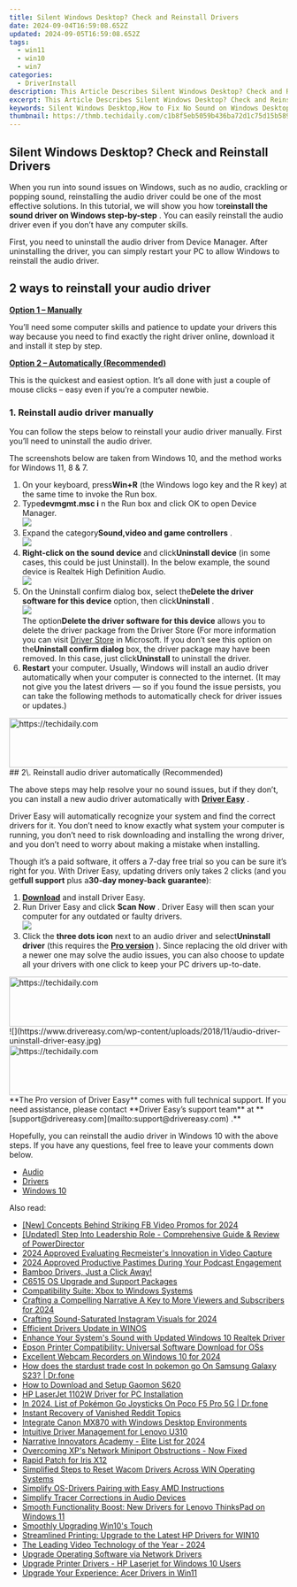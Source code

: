 ```yaml
---
title: Silent Windows Desktop? Check and Reinstall Drivers
date: 2024-09-04T16:59:08.652Z
updated: 2024-09-05T16:59:08.652Z
tags:
  - win11
  - win10
  - win7
categories:
  - DriverInstall
description: This Article Describes Silent Windows Desktop? Check and Reinstall Drivers
excerpt: This Article Describes Silent Windows Desktop? Check and Reinstall Drivers
keywords: Silent Windows Desktop,How to Fix No Sound on Windows Desktop,Reinstall Drivers,Enhance Desktop Performance in Windows,Troubleshoot Windows Silent Mode Errors,Fix No Audio on Windows Desktop,Driver Reinstallation Steps for Silent Desktop Issues
thumbnail: https://thmb.techidaily.com/c1b8f5eb5059b436ba72d1c75d15b589d4913c1c77b2ab824b82342859c0a119.jpg
---
```


## Silent Windows Desktop? Check and Reinstall Drivers

 When you run into sound issues on Windows, such as no audio, crackling or popping sound, reinstalling the audio driver could be one of the most effective solutions. In this tutorial, we will show you how to**reinstall the sound driver on Windows step-by-step** . You can easily reinstall the audio driver even if you don’t have any computer skills.

 First, you need to uninstall the audio driver from Device Manager. After uninstalling the driver, you can simply restart your PC to allow Windows to reinstall the audio driver.

## 2 ways to reinstall your audio driver

[**Option 1 – Manually**](#method1)

 You’ll need some computer skills and patience to update your drivers this way because you need to find exactly the right driver online, download it and install it step by step.

[**Option 2 – Automatically (Recommended)**](#method2)

 This is the quickest and easiest option. It’s all done with just a couple of mouse clicks – easy even if you’re a computer newbie.

### 1\. Reinstall audio driver manually

 You can follow the steps below to reinstall your audio driver manually. First you’ll need to uninstall the audio driver.

 The screenshots below are taken from Windows 10, and the method works for Windows 11, 8 & 7.

1. On your keyboard, press**Win+R** (the Windows logo key and the R key) at the same time to invoke the Run box.
2. Type**devmgmt.msc i** n the Run box and click OK to open Device Manager.  
![](https://images.drivereasy.com/wp-content/uploads/2018/11/img_5bdffffd514aa.png)
3. Expand the category**Sound,video and game controllers** .  
![](https://images.drivereasy.com/wp-content/uploads/2018/11/img_5bdffff4272b1.jpg)
4. **Right-click on the sound device** and click**Uninstall device** (in some cases, this could be just Uninstall). In the below example, the sound device is Realtek High Definition Audio.  
![](https://images.drivereasy.com/wp-content/uploads/2018/11/img_5be0027dd7b67.jpg)
5. On the Uninstall confirm dialog box, select the**Delete the driver software for this device** option, then click**Uninstall** .  
![](https://images.drivereasy.com/wp-content/uploads/2018/11/img_5be003fba7ed5.png)  
 The option**Delete the driver software for this device** allows you to delete the driver package from the Driver Store (For more information you can visit [Driver Store](https://docs.microsoft.com/en-us/windows-hardware/drivers/install/driver-store) in Microsoft. If you don’t see this option on the**Uninstall confirm dialog** box, the driver package may have been removed. In this case, just click**Uninstall** to uninstall the driver.
6. **Restart** your computer. Usually, Windows will install an audio driver automatically when your computer is connected to the internet. (It may not give you the latest drivers — so if you found the issue persists, you can take the following methods to automatically check for driver issues or updates.)

<!-- affiliate ads begin -->
<a href="https://aligracehair.sjv.io/c/5597632/1896546/19272" target="_top" id="1896546">
  <img src="//a.impactradius-go.com/display-ad/19272-1896546" border="0" alt="https://techidaily.com" width="728" height="90"/>
</a>
<img height="0" width="0" src="https://aligracehair.sjv.io/i/5597632/1896546/19272" style="position:absolute;visibility:hidden;" border="0" />
<!-- affiliate ads end -->
## 2\. Reinstall audio driver automatically (Recommended)

 The above steps may help resolve your no sound issues, but if they don’t, you can install a new audio driver automatically with **[Driver Easy](https://tools.techidaily.com/drivereasy/download/)**  .

 Driver Easy will automatically recognize your system and find the correct drivers for it. You don’t need to know exactly what system your computer is running, you don’t need to risk downloading and installing the wrong driver, and you don’t need to worry about making a mistake when installing.

 Though it’s a paid software, it offers a 7-day free trial so you can be sure it’s right for you. With Driver Easy, updating drivers only takes 2 clicks (and you get**full support** plus a**30-day money-back guarantee**):

1. **[Download](https://tools.techidaily.com/drivereasy/download/)**   and install Driver Easy.
2. Run Driver Easy and click **Scan Now** . Driver Easy will then scan your computer for any outdated or faulty drivers.  
![](https://www.drivereasy.com/wp-content/uploads/2020/10/6_0_scan-now.jpg)
3. Click the **three dots icon** next to an audio driver and select**Uninstall driver** (this requires the [**Pro version**](https://tools.techidaily.com/drivereasy/download/) ). Since replacing the old driver with a newer one may solve the audio issues, you can also choose to update all your drivers with one click to keep your PC drivers up-to-date.  
<!-- affiliate ads begin -->
<a href="https://aligracehair.sjv.io/c/5597632/1938721/19272" target="_top" id="1938721">
  <img src="//a.impactradius-go.com/display-ad/19272-1938721" border="0" alt="https://techidaily.com" width="728" height="90"/>
</a>
<img height="0" width="0" src="https://aligracehair.sjv.io/i/5597632/1938721/19272" style="position:absolute;visibility:hidden;" border="0" />
<!-- affiliate ads end -->
![](https://www.drivereasy.com/wp-content/uploads/2018/11/audio-driver-uninstall-driver-easy.jpg)

<!-- affiliate ads begin -->
<a href="https://aligracehair.sjv.io/c/5597632/2012420/19272" target="_top" id="2012420">
  <img src="//a.impactradius-go.com/display-ad/19272-2012420" border="0" alt="https://techidaily.com" width="728" height="90"/>
</a>
<img height="0" width="0" src="https://aligracehair.sjv.io/i/5597632/2012420/19272" style="position:absolute;visibility:hidden;" border="0" />
<!-- affiliate ads end -->
**The Pro version of Driver Easy** comes with full technical support.  
 If you need assistance, please contact **Driver Easy’s support team** at **[support@drivereasy.com](mailto:support@drivereasy.com) .**

 Hopefully, you can reinstall the audio driver in Windows 10 with the above steps. If you have any questions, feel free to leave your comments down below.

* [Audio](https://store.drivereasy.com/order/cart.php?PRODS=4731822&QTY=1&AFFILIATE=108875)
* [Drivers](https://tools.techidaily.com/drivereasy/download/)
* [Windows 10](https://tools.techidaily.com/drivereasy/download/)

<ins class="adsbygoogle"
     style="display:block"
     data-ad-format="autorelaxed"
     data-ad-client="ca-pub-7571918770474297"
     data-ad-slot="1223367746"></ins>



<ins class="adsbygoogle"
     style="display:block"
     data-ad-client="ca-pub-7571918770474297"
     data-ad-slot="8358498916"
     data-ad-format="auto"
     data-full-width-responsive="true"></ins>

<span class="atpl-alsoreadstyle">Also read:</span>
<div><ul>
<li><a href="https://facebook-clips.techidaily.com/new-concepts-behind-striking-fb-video-promos-for-2024/"><u>[New] Concepts Behind Striking FB Video Promos for 2024</u></a></li>
<li><a href="https://extra-guidance.techidaily.com/updated-step-into-leadership-role-comprehensive-guide-and-review-of-powerdirector/"><u>[Updated] Step Into Leadership Role - Comprehensive Guide & Review of PowerDirector</u></a></li>
<li><a href="https://screen-video-capture.techidaily.com/2024-approved-evaluating-recmeisters-innovation-in-video-capture/"><u>2024 Approved  Evaluating Recmeister's Innovation in Video Capture</u></a></li>
<li><a href="https://fox-blue.techidaily.com/2024-approved-productive-pastimes-during-your-podcast-engagement/"><u>2024 Approved  Productive Pastimes During Your Podcast Engagement</u></a></li>
<li><a href="https://driver-install.techidaily.com/bamboo-drivers-just-a-click-away/"><u>Bamboo Drivers, Just a Click Away!</u></a></li>
<li><a href="https://driver-install.techidaily.com/c6515-os-upgrade-and-support-packages/"><u>C6515 OS Upgrade and Support Packages</u></a></li>
<li><a href="https://driver-install.techidaily.com/compatibility-suite-xbox-to-windows-systems/"><u>Compatibility Suite: Xbox to Windows Systems</u></a></li>
<li><a href="https://fox-http.techidaily.com/crafting-a-compelling-narrative-a-key-to-more-viewers-and-subscribers-for-2024/"><u>Crafting a Compelling Narrative  A Key to More Viewers and Subscribers for 2024</u></a></li>
<li><a href="https://instagram-video-recordings.techidaily.com/crafting-sound-saturated-instagram-visuals-for-2024/"><u>Crafting Sound-Saturated Instagram Visuals for 2024</u></a></li>
<li><a href="https://driver-install.techidaily.com/efficient-drivers-update-in-winos/"><u>Efficient Drivers Update in WINOS</u></a></li>
<li><a href="https://driver-install.techidaily.com/enhance-your-systems-sound-with-updated-windows-10-realtek-driver/"><u>Enhance Your System's Sound with Updated Windows 10 Realtek Driver</u></a></li>
<li><a href="https://driver-install.techidaily.com/epson-printer-compatibility-universal-software-download-for-oss/"><u>Epson Printer Compatibility: Universal Software Download for OSs</u></a></li>
<li><a href="https://screen-sharing-recording.techidaily.com/excellent-webcam-recorders-on-windows-10-for-2024/"><u>Excellent Webcam Recorders on Windows 10 for 2024</u></a></li>
<li><a href="https://change-location.techidaily.com/how-does-the-stardust-trade-cost-in-pokemon-go-on-samsung-galaxy-s23-drfone-by-drfone-virtual-android/"><u>How does the stardust trade cost In pokemon go On Samsung Galaxy S23? | Dr.fone</u></a></li>
<li><a href="https://driver-install.techidaily.com/how-to-download-and-setup-gaomon-s620/"><u>How to Download and Setup Gaomon S620</u></a></li>
<li><a href="https://driver-install.techidaily.com/hp-laserjet-1102w-driver-for-pc-installation/"><u>HP LaserJet 1102W Driver for PC Installation</u></a></li>
<li><a href="https://pokemon-go-android.techidaily.com/in-2024-list-of-pokemon-go-joysticks-on-poco-f5-pro-5g-drfone-by-drfone-virtual-android/"><u>In 2024, List of Pokémon Go Joysticks On Poco F5 Pro 5G | Dr.fone</u></a></li>
<li><a href="https://extra-hints.techidaily.com/instant-recovery-of-vanished-reddit-topics/"><u>Instant Recovery of Vanished Reddit Topics</u></a></li>
<li><a href="https://driver-install.techidaily.com/integrate-canon-mx870-with-windows-desktop-environments/"><u>Integrate Canon MX870 with Windows Desktop Environments</u></a></li>
<li><a href="https://driver-install.techidaily.com/intuitive-driver-management-for-lenovo-u310/"><u>Intuitive Driver Management for Lenovo U310</u></a></li>
<li><a href="https://some-approaches.techidaily.com/narrative-innovators-academy-elite-list-for-2024/"><u>Narrative Innovators Academy - Elite List for 2024</u></a></li>
<li><a href="https://driver-install.techidaily.com/overcoming-xps-network-miniport-obstructions-now-fixed/"><u>Overcoming XP's Network Miniport Obstructions - Now Fixed</u></a></li>
<li><a href="https://driver-install.techidaily.com/rapid-patch-for-iris-x12/"><u>Rapid Patch for Iris X12</u></a></li>
<li><a href="https://driver-install.techidaily.com/simplified-steps-to-reset-wacom-drivers-across-win-operating-systems/"><u>Simplified Steps to Reset Wacom Drivers Across WIN Operating Systems</u></a></li>
<li><a href="https://driver-install.techidaily.com/simplify-os-drivers-pairing-with-easy-amd-instructions/"><u>Simplify OS-Drivers Pairing with Easy AMD Instructions</u></a></li>
<li><a href="https://driver-install.techidaily.com/simplify-tracer-corrections-in-audio-devices/"><u>Simplify Tracer Corrections in Audio Devices</u></a></li>
<li><a href="https://driver-install.techidaily.com/smooth-functionality-boost-new-drivers-for-lenovo-thinkspad-on-windows-11/"><u>Smooth Functionality Boost: New Drivers for Lenovo ThinksPad on Windows 11</u></a></li>
<li><a href="https://driver-install.techidaily.com/smoothly-upgrading-win10s-touch/"><u>Smoothly Upgrading Win10's Touch</u></a></li>
<li><a href="https://driver-install.techidaily.com/streamlined-printing-upgrade-to-the-latest-hp-drivers-for-win10/"><u>Streamlined Printing: Upgrade to the Latest HP Drivers for WIN10</u></a></li>
<li><a href="https://fox-blue.techidaily.com/the-leading-video-technology-of-the-year-2024/"><u>The Leading Video Technology of the Year - 2024</u></a></li>
<li><a href="https://driver-install.techidaily.com/upgrade-operating-software-via-network-drivers/"><u>Upgrade Operating Software via Network Drivers</u></a></li>
<li><a href="https://driver-install.techidaily.com/upgrade-printer-drivers-hp-laserjet-for-windows-10-users/"><u>Upgrade Printer Drivers - HP Laserjet for Windows 10 Users</u></a></li>
<li><a href="https://driver-install.techidaily.com/upgrade-your-experience-acer-drivers-in-win11/"><u>Upgrade Your Experience: Acer Drivers in Win11</u></a></li>
</ul></div>
